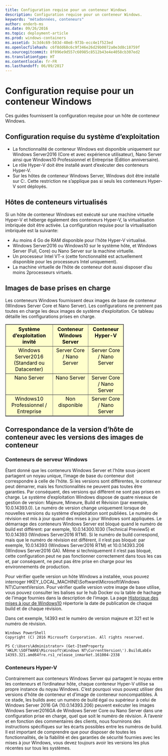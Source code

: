 ```yaml
---
title: Configuration requise pour un conteneur Windows
description: Configuration requise pour un conteneur Windows.
keywords: "métadonnées, conteneurs"
author: enderb-ms
ms.date: 09/26/2016
ms.topic: deployment-article
ms.prod: windows-containers
ms.assetid: 3c3d4c69-503d-40e8-973b-ecc4e1f523ed
ms.openlocfilehash: c6f8dd68c6c9f346e26d29b0072a0e3d8c18759f
ms.sourcegitcommit: 8f096e9d557c60985c8512b43e4e4058cb307ed2
ms.translationtype: HT
ms.contentlocale: fr-FR
ms.lasthandoff: 06/09/2017
---
```

# <a name="windows-container-requirements"></a>Configuration requise pour un conteneur Windows

Ces guides fournissent la configuration requise pour un hôte de conteneur Windows.

## <a name="os-requirements"></a>Configuration requise du système d’exploitation

- La fonctionnalité de conteneur Windows est disponible uniquement sur Windows Server2016 (Core et avec expérience utilisateur), Nano Server ainsi que Windows10 Professionnel et Entreprise (Édition anniversaire).
- Le rôle Hyper-V doit être installé avant d’exécuter des conteneurs Hyper-V.
- Sur les hôtes de conteneur Windows Server, Windows doit être installé sur C:\. Cette restriction ne s’applique pas si seuls les conteneurs Hyper-V sont déployés.

## <a name="virtualized-container-hosts"></a>Hôtes de conteneurs virtualisés

Si un hôte de conteneur Windows est exécuté sur une machine virtuelle Hyper-V et héberge également des conteneurs Hyper-V, la virtualisation imbriquée doit être activée. La configuration requise pour la virtualisation imbriquée est la suivante:

- Au moins 4 Go de RAM disponible pour l’hôte Hyper-V virtualisé.
- Windows Server2016 ou Windows10 sur le système hôte, et Windows Server (Full, Core) ou Nano Server sur la machine virtuelle.
- Un processeur Intel VT-x (cette fonctionnalité est actuellement disponible pour les processeurs Intel uniquement).
- La machine virtuelle de l’hôte de conteneur doit aussi disposer d’au moins 2processeurs virtuels.

## <a name="supported-base-images"></a>Images de base prises en charge

Les conteneurs Windows fournissent deux images de base de conteneur (Windows Server Core et Nano Server). Les configurations ne prennent pas toutes en charge les deux images de système d’exploitation. Ce tableau détaille les configurations prises en charge.

<table border="1" style="background-color:FFFFCC;border-collapse:collapse;border:1px solid FFCC00;color:000000;width:75%" cellpadding="5" cellspacing="5">
<thead>
<tr valign="top">
<th><center>Système d’exploitation invité</center></th>
<th><center>Conteneur Windows Server</center></th>
<th><center>Conteneur Hyper-V</center></th>
</tr>
</thead>
<tbody>
<tr valign="top">
<td><center>Windows Server2016 (Standard ou Datacenter)</center></td>
<td><center>Server Core / Nano Server</center></td>
<td><center>Server Core / Nano Server</center></td>
</tr>
<tr valign="top">
<td><center>Nano Server</center></td>
<td><center> Nano Server</center></td>
<td><center>Server Core / Nano Server</center></td>
</tr>
<tr valign="top">
<td><center>Windows10 Professionnel / Entreprise</center></td>
<td><center>Non disponible</center></td>
<td><center>Server Core / Nano Server</center></td>
</tr>
</tbody>
</table>

## <a name="matching-container-host-version-with-container-image-versions"></a>Correspondance de la version d’hôte de conteneur avec les versions des images de conteneur
### <a name="windows-server-containers"></a>Conteneurs de serveur Windows
Étant donné que les conteneurs Windows Server et l’hôte sous-jacent partagent un noyau unique, l’image de base du conteneur doit correspondre à celle de l’hôte.  Si les versions sont différentes, le conteneur peut démarrer, mais les fonctionnalités ne peuvent pas toutes être garanties. Par conséquent, des versions qui diffèrent ne sont pas prises en charge.  Le système d’exploitation Windows dispose de quatre niveaux de gestion de version: Majeure, Mineure, Build et Révision (par exemple, 10.0.14393.0). Le numéro de version change uniquement lorsque de nouvelles versions du système d’exploitation sont publiées. Le numéro de révision est mis à jour quand des mises à jour Windows sont appliquées. Le démarrage des conteneurs Windows Server est bloqué quand le numéro de build est différent: par exemple, 10.0.14300.1030 (Technical Preview5) et 10.0.14393 (Windows Server2016 RTM). Si le numéro de build correspond, mais que le numéro de révision est différent, il n’est pas bloqué: par exemple, 10.0.14393 (Windows Server2016 RTM) et 10.0.14393.206 (Windows Server2016 GA). Même si techniquement il n’est pas bloqué, cette configuration peut ne pas fonctionner correctement dans tous les cas et, par conséquent, ne peut pas être prise en charge pour les environnements de production. 

Pour vérifier quelle version un hôte Windows a installée, vous pouvez interroger HKEY_LOCAL_MACHINE\Software\Microsoft\Windows NT\CurrentVersion.  Pour vérifier quelle version votre image de base utilise, vous pouvez consulter les balises sur le hub Docker ou la table de hachage de l’image fournies dans la description de l’image.  La page [Historique des mises à jour de Windows10](https://support.microsoft.com/en-us/help/12387/windows-10-update-history) répertorie la date de publication de chaque build et de chaque révision.

Dans cet exemple, 14393 est le numéro de version majeure et 321 est le numéro de révision.
```none
Windows PowerShell
Copyright (C) 2016 Microsoft Corporation. All rights reserved.

PS C:\Users\Administrator> (Get-ItemProperty 'HKLM:\SOFTWARE\Microsoft\Windows NT\CurrentVersion\').BuildLabEx
14393.321.amd64fre.rs1_release_inmarket.161004-2338
```

### <a name="hyper-v-containers"></a>Conteneurs Hyper-V
Contrairement aux conteneurs Windows Server qui partagent le noyau entre les conteneurs et l’ordinateur hôte, chaque conteneur Hyper-V utilise sa propre instance du noyau Windows.  C’est pourquoi vous pouvez utiliser des versions d’hôte de conteneur et d’image de conteneur noncompatibles.  À ce stade, les builds avec un numéro de build égal ou supérieur à celui de Windows Server 2016 GA (10.0.14393.206) peuvent exécuter les images Windows Server2016GA de Windows Server Core ou Nano Server dans une configuration prise en charge, quel que soit le numéro de révision.  À l’avenir et en fonction des commentaires des clients, nous fournirons des instructions spécifiques sur les écarts possibles entre les numéros de build.  Il est important de comprendre que pour disposer de toutes les fonctionnalités, de la fiabilité et des garanties de sécurité fournies avec les mises à jour Windows, vous devez toujours avoir les versions les plus récentes sur tous les systèmes.  
